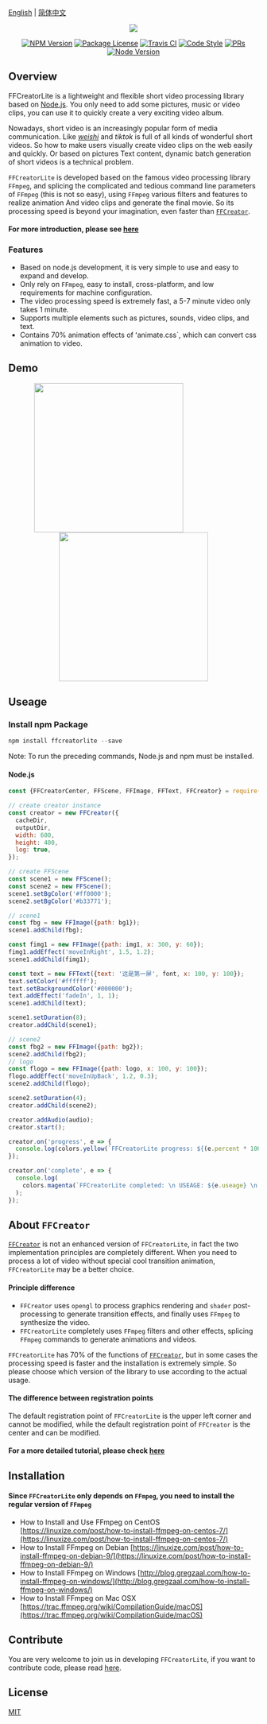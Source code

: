 [English](./README.md) | [简体中文](./README.zh-CN.md)

<p align="center">
  <img src="https://tnfe.github.io/FFCreator/_media/logo/logo2.png" />
</p>

<div align="center">
<a href="https://www.npmjs.com/ffcreatorlite" target="_blank"><img src="https://img.shields.io/npm/v/ffcreatorlite.svg" alt="NPM Version" /></a>
<a href="https://www.npmjs.com/ffcreatorlite" target="_blank"><img src="https://img.shields.io/npm/l/ffcreatorlite.svg" alt="Package License" /></a>
<a href="https://travis-ci.org/github/tnfe/FFCreatorLite" target="_blank"><img src="https://travis-ci.org/tnfe/FFCreatorLite.svg?branch=master" alt="Travis CI" /></a>
<a href="https://github.com/prettier/prettier" target="_blank"><img src="https://img.shields.io/badge/code_style-prettier-ff69b4.svg?style=flat-square" alt="Code Style"></a>
<a href="https://github.com/tnfe/FFCreatorLite/pulls" target="_blank"><img src="https://img.shields.io/badge/PRs-welcome-brightgreen.svg" alt="PRs"/></a>
<a href="https://nodejs.org" target="_blank"><img src="https://img.shields.io/badge/node-%3E%3D%208.0.0-brightgreen.svg" alt="Node Version" /></a>
</div>

## Overview

FFCreatorLite is a lightweight and flexible short video processing library based on <a href="http://nodejs.org" target="_blank">Node.js</a>. You only need to add some pictures, music or video clips, you can use it to quickly create a very exciting video album.

Nowadays, short video is an increasingly popular form of media communication. Like [_weishi_](https://weishi.qq.com/) and _tiktok_ is full of all kinds of wonderful short videos. So how to make users visually create video clips on the web easily and quickly. Or based on pictures Text content, dynamic batch generation of short videos is a technical problem.

`FFCreatorLite` is developed based on the famous video processing library `FFmpeg`, and splicing the complicated and tedious command line parameters of `FFmpeg` (this is not so easy), using `FFmpeg` various filters and features to realize animation And video clips and generate the final movie. So its processing speed is beyond your imagination, even faster than [`FFCreator`](https://github.com/tnfe/FFCreator).

#### For more introduction, please see [here](https://tnfe.github.io/FFCreator/#/guide/lite)

### Features

- Based on node.js development, it is very simple to use and easy to expand and develop.
- Only rely on `FFmpeg`, easy to install, cross-platform, and low requirements for machine configuration.
- The video processing speed is extremely fast, a 5-7 minute video only takes 1 minute.
- Supports multiple elements such as pictures, sounds, video clips, and text.
- Contains 70% animation effects of ʻanimate.css`, which can convert css animation to video.

## Demo

<p align="center">
  <a href="https://tnfe.github.io/FFCreator/#/guide/lite" style="margin-right:100px"><img width="300" src="https://github.com/tnfe/FFCreatorLite/blob/master/examples/assets/imgs/demo/03.gif?raw=true" /></a>     
  <a href="https://tnfe.github.io/FFCreator/#/guide/lite"><img width="300" src="https://github.com/tnfe/FFCreatorLite/blob/master/examples/assets/imgs/demo/04.gif?raw=true" /></a>
</p>


## Useage

### Install npm Package

```javascript
npm install ffcreatorlite --save
```

Note: To run the preceding commands, Node.js and npm must be installed.

#### Node.js

```javascript
const {FFCreatorCenter, FFScene, FFImage, FFText, FFCreator} = require('ffcreatorlite');

// create creator instance
const creator = new FFCreator({
  cacheDir,
  outputDir,
  width: 600,
  height: 400,
  log: true,
});

// create FFScene
const scene1 = new FFScene();
const scene2 = new FFScene();
scene1.setBgColor('#ff0000');
scene2.setBgColor('#b33771');

// scene1
const fbg = new FFImage({path: bg1});
scene1.addChild(fbg);

const fimg1 = new FFImage({path: img1, x: 300, y: 60});
fimg1.addEffect('moveInRight', 1.5, 1.2);
scene1.addChild(fimg1);

const text = new FFText({text: '这是第一屏', font, x: 100, y: 100});
text.setColor('#ffffff');
text.setBackgroundColor('#000000');
text.addEffect('fadeIn', 1, 1);
scene1.addChild(text);

scene1.setDuration(8);
creator.addChild(scene1);

// scene2
const fbg2 = new FFImage({path: bg2});
scene2.addChild(fbg2);
// logo
const flogo = new FFImage({path: logo, x: 100, y: 100});
flogo.addEffect('moveInUpBack', 1.2, 0.3);
scene2.addChild(flogo);

scene2.setDuration(4);
creator.addChild(scene2);

creator.addAudio(audio);
creator.start();

creator.on('progress', e => {
  console.log(colors.yellow(`FFCreatorLite progress: ${(e.percent * 100) >> 0}%`));
});

creator.on('complete', e => {
  console.log(
    colors.magenta(`FFCreatorLite completed: \n USEAGE: ${e.useage} \n PATH: ${e.output} `),
  );
});
```

## About `FFCreator`

[`FFCreator`](https://github.com/tnfe/FFCreator) is not an enhanced version of `FFCreatorLite`, in fact the two implementation principles are completely different. When you need to process a lot of video without special cool transition animation, `FFCreatorLite` may be a better choice.

#### Principle difference
- `FFCreator` uses `opengl` to process graphics rendering and `shader` post-processing to generate transition effects, and finally uses `FFmpeg` to synthesize the video.
- `FFCreatorLite` completely uses `FFmpeg` filters and other effects, splicing `FFmpeg` commands to generate animations and videos.

`FFCreatorLite` has 70% of the functions of [`FFCreator`](https://github.com/tnfe/FFCreator), but in some cases the processing speed is faster and the installation is extremely simple. So please choose which version of the library to use according to the actual usage.

#### The difference between registration points

The default registration point of `FFCreatorLite` is the upper left corner and cannot be modified, while the default registration point of `FFCreator` is the center and can be modified.

#### For a more detailed tutorial, please check [here](https://tnfe.github.io/FFCreator/#/guide/lite)

## Installation

#### Since `FFCreatorLite` only depends on `FFmpeg`, you need to install the regular version of `FFmpeg`

- How to Install and Use FFmpeg on CentOS [https://linuxize.com/post/how-to-install-ffmpeg-on-centos-7/](https://linuxize.com/post/how-to-install-ffmpeg-on-centos-7/)
- How to Install FFmpeg on Debian [https://linuxize.com/post/how-to-install-ffmpeg-on-debian-9/](https://linuxize.com/post/how-to-install-ffmpeg-on-debian-9/)
- How to Install FFmpeg on Windows [http://blog.gregzaal.com/how-to-install-ffmpeg-on-windows/](http://blog.gregzaal.com/how-to-install-ffmpeg-on-windows/)
- How to Install FFmpeg on Mac OSX [https://trac.ffmpeg.org/wiki/CompilationGuide/macOS](https://trac.ffmpeg.org/wiki/CompilationGuide/macOS)

## Contribute

You are very welcome to join us in developing `FFCreatorLite`, if you want to contribute code, please read [here](./CONTRIBUTING.md).

## License

[MIT](./LICENSE)
